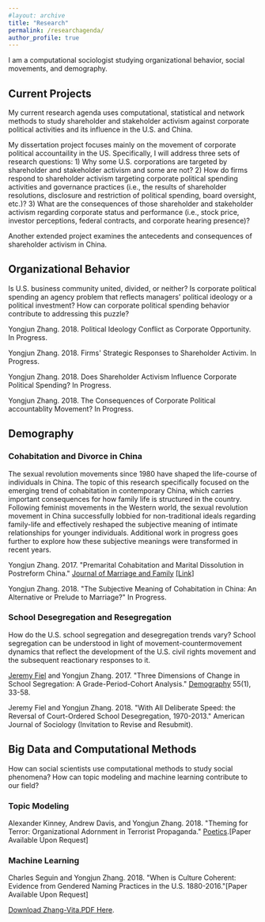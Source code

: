```yaml
---
#layout: archive
title: "Research"
permalink: /researchagenda/
author_profile: true
---
```

I am a computational sociologist studying organizational behavior, social movements, and demography.

## Current Projects
My current research agenda uses computational, statistical and network methods to study shareholder and stakeholder activism against corporate political activities and its influence in the U.S. and China.

My dissertation project focuses mainly on the movement of corporate political accountaility in the US. Specifically, I will address three sets of research questions: 1) Why some U.S. corporations are targeted by shareholder and stakeholder activism and some are not? 2) How do firms respond to shareholder activism targeting corporate political spending activities and governance practices (i.e., the results of shareholder resolutions, disclosure and restriction of political spending, board oversight, etc.)? 3) What are the consequences of those shareholder and stakeholder activism regarding corporate status and performance (i.e., stock price, investor perceptions, federal contracts, and corporate hearing presence)?

Another extended project examines the antecedents and consequences of shareholder activism in China.

## Organizational Behavior
Is U.S. business community united, divided, or neither? Is corporate political spending an agency problem that reflects managers' political ideology or a political investment? How can corporate political spending behavior contribute to addressing this puzzle?

Yongjun Zhang. 2018. Political Ideology Conflict as Corporate Opportunity. In Progress.

Yongjun Zhang. 2018. Firms' Strategic Responses to Shareholder Activim. In Progress.

Yongjun Zhang. 2018. Does Shareholder Activism Influence Corporate Political Spending? In Progress.

Yongjun Zhang. 2018. The Consequences of Corporate Political accountablity Movement? In Progress.


## Demography
### Cohabitation and Divorce in China
The sexual revolution movements since 1980 have shaped the life-course of individuals in China. The topic of this research specifically focused on the emerging trend of cohabitation in contemporary China, which carries important consequences for how family life is structured in the country. Following feminist movements in the Western world, the sexual revolution movement in China successfully lobbied for non-traditional ideals regarding family-life and effectively reshaped the subjective meaning of intimate relationships for younger individuals. Additional work in progress goes further to explore how these subjective meanings were transformed in recent years.

Yongjun Zhang. 2017. "Premarital Cohabitation and Marital Dissolution in Postreform China." [Journal of Marriage and Family](http://onlinelibrary.wiley.com/doi/10.1111/jomf.12419/full) [[Link]](https://yongjunzhang.com/publication/2017-06-01-Cohabitation%20and%20Divorce%20in%20China)

Yongjun Zhang. 2018. "The Subjective Meaning of Cohabitation in China: An Alternative or Prelude to Marriage?" In Progress.

### School Desegregation and Resegregation
How do the U.S. school segregation and desegregation trends vary?
School segregation can be understood in light of movement-countermovement dynamics that reflect the development of the U.S. civil rights movement and the subsequent reactionary responses to it.

[Jeremy Fiel](https://jeremyefiel.com/school-segregation) and Yongjun Zhang. 2017. "Three Dimensions of Change in School Segregation: A Grade-Period-Cohort Analysis." [Demography](https://doi.org/10.1007/s13524-017-0632-9) 55(1), 33-58.

Jeremy Fiel and Yongjun Zhang. 2018. "With All Deliberate Speed: the Reversal of Court-Ordered School Desegregation, 1970-2013." American Journal of Sociology (Invitation to Revise and Resubmit).

## Big Data and Computational Methods
How can social scientists use computational methods to study social phenomena? How can topic modeling and machine learning contribute to our field?

### Topic Modeling
Alexander Kinney, Andrew Davis, and Yongjun Zhang. 2018. "Theming for Terror: Organizational Adornment in Terrorist Propaganda." [Poetics](https://doi.org/10.1016/j.poetic.2018.05.001).[Paper Available Upon Request]

### Machine Learning
Charles Seguin and Yongjun Zhang. 2018. "When is Culture Coherent: Evidence from Gendered Naming Practices in the U.S. 1880-2016."[Paper Available Upon Request]

[Download Zhang-Vita.PDF Here](https://yongjunzhang.com/files/zhang-vita.pdf).
